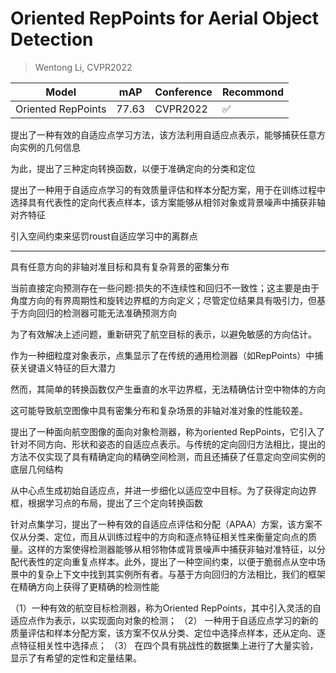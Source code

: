 # Oriented RepPoints for Aerial Object Detection

> Wentong Li, CVPR2022

|Model|mAP|Conference|Recommond|
|--|--|--|--|
|Oriented RepPoints|77.63|CVPR2022|:white_check_mark:|

提出了一种有效的自适应点学习方法，该方法利用自适应点表示，能够捕获任意方向实例的几何信息

为此，提出了三种定向转换函数，以便于准确定向的分类和定位

提出了一种用于自适应点学习的有效质量评估和样本分配方案，用于在训练过程中选择具有代表性的定向代表点样本，该方案能够从相邻对象或背景噪声中捕获非轴对齐特征

引入空间约束来惩罚roust自适应学习中的离群点

---

具有任意方向的非轴对准目标和具有复杂背景的密集分布

当前直接定向预测存在一些问题:损失的不连续性和回归不一致性；这主要是由于角度方向的有界周期性和旋转边界框的方向定义；尽管定位结果具有吸引力，但基于方向回归的检测器可能无法准确预测方向

为了有效解决上述问题，重新研究了航空目标的表示，以避免敏感的方向估计。

作为一种细粒度对象表示，点集显示了在传统的通用检测器（如RepPoints）中捕获关键语义特征的巨大潜力

然而，其简单的转换函数仅产生垂直的水平边界框，无法精确估计空中物体的方向

这可能导致航空图像中具有密集分布和复杂场景的非轴对准对象的性能较差。

提出了一种面向航空图像的面向对象检测器，称为oriented RepPoints，它引入了针对不同方向、形状和姿态的自适应点表示。与传统的定向回归方法相比，提出的方法不仅实现了具有精确定向的精确空间检测，而且还捕获了任意定向空间实例的底层几何结构

从中心点生成初始自适应点，并进一步细化以适应空中目标。为了获得定向边界框，根据学习点的布局，提出了三个定向转换函数

针对点集学习，提出了一种有效的自适应点评估和分配（APAA）方案，该方案不仅从分类、定位，而且从训练过程中的方向和逐点特征相关性来衡量定向点的质量。这样的方案使得检测器能够从相邻物体或背景噪声中捕获非轴对准特征，以分配代表性的定向重复点样本。此外，提出了一种空间约束，以便于脆弱点从空中场景中的复杂上下文中找到其实例所有者。与基于方向回归的方法相比，我们的框架在精确方向上获得了更精确的检测性能

（1）一种有效的航空目标检测器，称为Oriented RepPoints，其中引入灵活的自适应点作为表示，以实现面向对象的检测；
（2） 一种用于自适应点学习的新的质量评估和样本分配方案，该方案不仅从分类、定位中选择点样本，还从定向、逐点特征相关性中选择点；
（3） 在四个具有挑战性的数据集上进行了大量实验，显示了有希望的定性和定量结果。
